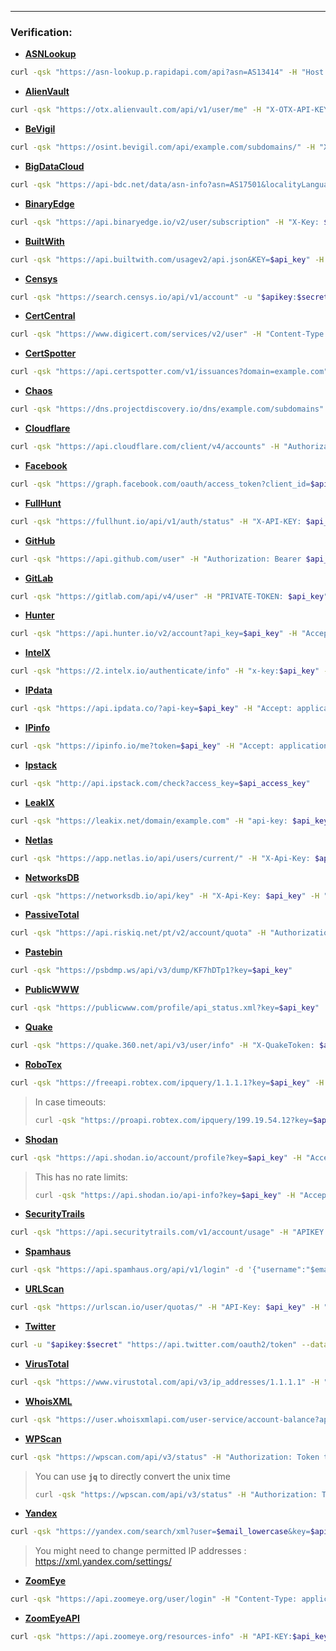 ---
### Verification:
- [**ASNLookup**](https://rapidapi.com/yaaboukir/api/asn-lookup) 
> 
```bash
curl -qsk "https://asn-lookup.p.rapidapi.com/api?asn=AS13414" -H "Host: asn-lookup.p.rapidapi.com" -H "X-Rapidapi-Host: asn-lookup.p.rapidapi.com" -H "X-Rapidapi-Key: $api_key" -H "Accept":"application/json"
```
- [**AlienVault**](https://otx.alienvault.com/api) 
> 
```bash
curl -qsk "https://otx.alienvault.com/api/v1/user/me" -H "X-OTX-API-KEY: $api_key" -H "Accept":"application/json"   
```
- [**BeVigil**](https://bevigil.com/osint-api/subdomains)  
```bash
curl -qsk "https://osint.bevigil.com/api/example.com/subdomains/" -H "X-Access-Token: $api_key" -H "Accept":"application/json"   
```  
- [**BigDataCloud**](https://www.bigdatacloud.com/docs/api/asn-short-info-api) 
```bash
curl -qsk "https://api-bdc.net/data/asn-info?asn=AS17501&localityLanguage=en&key=$api_key" -H "Accept":"application/json"   
```
- [**BinaryEdge**](https://docs.binaryedge.io/api-v2/) 
```bash
curl -qsk "https://api.binaryedge.io/v2/user/subscription" -H "X-Key: $api_key" -H "Accept":"application/json"   
```  
- [**BuiltWith**](https://api.builtwith.com/domain-api) 
```bash
curl -qsk "https://api.builtwith.com/usagev2/api.json&KEY=$api_key" -H "Accept":"application/json"   
```
- [**Censys**](https://search.censys.io/api) 
```bash
curl -qsk "https://search.censys.io/api/v1/account" -u "$apikey:$secret" -H "accept: application/json"
```
- [**CertCentral**](https://dev.digicert.com/en/certcentral-apis/services-api/users/user-info.html)
```bash
curl -qsk "https://www.digicert.com/services/v2/user" -H "Content-Type: application/json" -H "X-DC-DEVKEY: $api_key"
```
- [**CertSpotter**](https://sslmate.com/help/reference/ct_search_api_v1)
```bash
curl -qsk "https://api.certspotter.com/v1/issuances?domain=example.com" -H "Authorization: Bearer $api_key"
```
- [**Chaos**](https://chaos.projectdiscovery.io/#/docs)
```bash
curl -qsk "https://dns.projectdiscovery.io/dns/example.com/subdomains" -H "Authorization: $api_key" -H "Accept: application/json"
```
- [**Cloudflare**](https://developers.cloudflare.com/api/operations/accounts-list-accounts)
```bash
curl -qsk "https://api.cloudflare.com/client/v4/accounts" -H "Authorization: Bearer $api_key" -H "Content-Type: application/json" -H "Accept: application/json"
```
- [**Facebook**](https://developers.facebook.com/docs/facebook-login/guides/access-tokens#apptokens)
```bash
curl -qsk "https://graph.facebook.com/oauth/access_token?client_id=$apikey&client_secret=$secret&redirect_uri=&grant_type=client_credentials"
```
- [**FullHunt**](https://api-docs.fullhunt.io/#authentication)
```bash
curl -qsk "https://fullhunt.io/api/v1/auth/status" -H "X-API-KEY: $api_key" -H "Accept: application/json"
```
- [**GitHub**](https://docs.github.com/en/rest)
```bash
curl -qsk "https://api.github.com/user" -H "Authorization: Bearer $api_key" -H "Accept: application/vnd.github+json"
```
- [**GitLab**](https://docs.gitlab.com/ee/api/users.html)
```bash
curl -qsk "https://gitlab.com/api/v4/user" -H "PRIVATE-TOKEN: $api_key" -H "Accept: application/json"
```
- [**Hunter**](https://hunter.io/api-documentation/v2#account)
```bash
curl -qsk "https://api.hunter.io/v2/account?api_key=$api_key" -H "Accept: application/json"
```
- [**IntelX**](https://intelx.io/account?tab=developer)
```bash
curl -qsk "https://2.intelx.io/authenticate/info" -H "x-key:$api_key" -H "Accept: application/json" 
```
- [**IPdata**](https://docs.ipdata.co/docs/getting-started)
```bash
curl -qsk "https://api.ipdata.co/?api-key=$api_key" -H "Accept: application/json"
```
- [**IPinfo**](https://ipinfo.io/developers)
```bash
curl -qsk "https://ipinfo.io/me?token=$api_key" -H "Accept: application/json"
```
- [**Ipstack**](https://ipstack.com/documentation)
```bash
curl -qsk "http://api.ipstack.com/check?access_key=$api_access_key"
```
- [**LeakIX**](https://docs.leakix.net/docs/api/authentication/)
```bash
curl -qsk "https://leakix.net/domain/example.com" -H "api-key: $api_key" -H "Accept: application/json"
```
- [**Netlas**](https://netlas-api.readthedocs.io/en/latest/)
```bash
curl -qsk "https://app.netlas.io/api/users/current/" -H "X-Api-Key: $api_key" -H "Accept: application/json"
```
- [**NetworksDB**](https://networksdb.io/api/docs)
```bash
curl -qsk "https://networksdb.io/api/key" -H "X-Api-Key: $api_key" -H "Accept: application/json"
```
- [**PassiveTotal**](https://api.riskiq.net/api/pt_started.html)
```bash
curl -qsk "https://api.riskiq.net/pt/v2/account/quota" -H "Authorization: Basic $api_key" -H "Accept: application/json"
```
- [**Pastebin**](https://psbdmp.cc/api)
```bash
curl -qsk "https://psbdmp.ws/api/v3/dump/KF7hDTp1?key=$api_key"
```
- [**PublicWWW**](https://publicwww.com/profile/api)
```bash
curl -qsk "https://publicwww.com/profile/api_status.xml?key=$api_key"
```
- [**Quake**](https://quake.360.net/quake/#/help?id=5e77423bcb9954d2f8a01656&title=%E4%BD%BF%E7%94%A8%E8%AF%B4%E6%98%8E)
```bash
curl -qsk "https://quake.360.net/api/v3/user/info" -H "X-QuakeToken: $api_key" -H "Accept: application/json"
```
- [**RoboTex**](https://www.robtex.com/api/)
```bash
curl -qsk "https://freeapi.robtex.com/ipquery/1.1.1.1?key=$api_key" -H "Accept: application/json"
```
> In case timeouts:
> ```bash
> curl -qsk "https://proapi.robtex.com/ipquery/199.19.54.12?key=$api_key" -H "Accept: application/json"
> ```
- [**Shodan**](https://developer.shodan.io/api)
```bash
curl -qsk "https://api.shodan.io/account/profile?key=$api_key" -H "Accept: application/json"
```
> This has no rate limits: 
>  ```bash
>  curl -qsk "https://api.shodan.io/api-info?key=$api_key" -H "Accept: application/json"
>  ```
- [**SecurityTrails**](https://docs.securitytrails.com/reference/ping)
```bash
curl -qsk "https://api.securitytrails.com/v1/account/usage" -H "APIKEY:$api_key"
```
- [**Spamhaus**](https://docs.spamhaus.com/extended-data/docs/source/02-availability/current/110-API.html)
```bash
curl -qsk "https://api.spamhaus.org/api/v1/login" -d '{"username":"$email_in_lowercase", "password":"$password", "realm":"intel"}' -H "Content-Type: application/json" -H "Accept: application/json"
```
- [**URLScan**](https://urlscan.io/docs/api/)
```bash
curl -qsk "https://urlscan.io/user/quotas/" -H "API-Key: $api_key" -H "Content-Type: application/json"
```
- [**Twitter**](https://developer.twitter.com/en/docs/authentication/oauth-2-0/bearer-tokens)
```bash
curl -u "$apikey:$secret" "https://api.twitter.com/oauth2/token" --data "grant_type=client_credentials" -H "Accept: application/json"
```
- [**VirusTotal**](https://developers.virustotal.com/reference/overview)
```bash
curl -qsk "https://www.virustotal.com/api/v3/ip_addresses/1.1.1.1" -H "x-apikey: $api_key" -H "Content-Type: application/json"
```
- [**WhoisXML**](https://whois.whoisxmlapi.com/documentation/balance-information)
```bash
curl -qsk "https://user.whoisxmlapi.com/user-service/account-balance?apiKey=$api_key" -H "Accept: application/json"
```
- [**WPScan**](https://wpscan.com/docs/api/v3)
```bash
curl -qsk "https://wpscan.com/api/v3/status" -H "Authorization: Token token=$WPSCAN_API_TOKEN" -H "Accept: application/json"
```
> You can use **`jq`** to directly convert the unix time
> ```bash
> curl -qsk "https://wpscan.com/api/v3/status" -H "Authorization: Token token=$WPSCAN_API_TOKEN" -H "Accept: application/json" | jq '. + { requests_reset: ( .requests_reset + (5*3600+45*60) ) | strftime("%Y-%m-%d||Time:%H:%M:%S") }'
> ```
- [**Yandex**](https://yandex.com/dev/xml/doc/dg/concepts/get-request.html)
```bash
curl -qsk "https://yandex.com/search/xml?user=$email_lowercase&key=$apikey&query=example"
```
> You might need to change permitted IP addresses : https://xml.yandex.com/settings/
- [**ZoomEye**](https://www.zoomeye.org/doc#authenticate)
```bash
curl -qsk "https://api.zoomeye.org/user/login" -H "Content-Type: application/json" -d '{"username":"$email_lowercased","password":"$password"}' -H "Accept: application/json"
```
- [**ZoomEyeAPI**](https://www.zoomeye.org/doc#authenticate)
```bash
curl -qsk "https://api.zoomeye.org/resources-info" -H "API-KEY:$api_key" -H "Accept: application/json"
```
